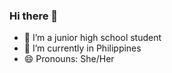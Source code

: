 ### Hi there 👋

<!--
**irish-pearl/irish-pearl** is a ✨ _special_ ✨ repository because its `README.md` (this file) appears on your GitHub profile.

Here are some ideas to get you started:
-->

- 🔭 I’m a junior high school student
- 🌱 I’m currently in Philippines
- 😄 Pronouns: She/Her

